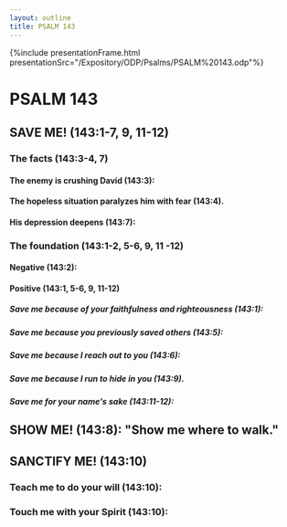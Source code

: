 ```yaml
---
layout: outline
title: PSALM 143
---
```

{%include presentationFrame.html presentationSrc="/Expository/ODP/Psalms/PSALM%20143.odp"%}

# PSALM 143 
## SAVE ME! (143:1-7, 9, 11-12) 
###  The facts (143:3-4, 7) 
####  The enemy is crushing David (143:3): 
####  The hopeless situation paralyzes him with fear (143:4). 
####  His depression deepens (143:7): 
###  The foundation (143:1-2, 5-6, 9, 11 -12) 
####  Negative (143:2): 
####  Positive (143:1, 5-6, 9, 11-12) 
#####  Save me because of your faithfulness and righteousness (143:1): 
#####  Save me because you previously saved others (143:5): 
#####  Save me because I reach out to you (143:6): 
#####  Save me because I run to hide in you (143:9). 
#####  Save me for your name\'s sake (143:11-12): 
## SHOW ME! (143:8): \"Show me where to walk.\" 
## SANCTIFY ME! (143:10) 
###  Teach me to do your will (143:10): 
###  Touch me with your Spirit (143:10): 
